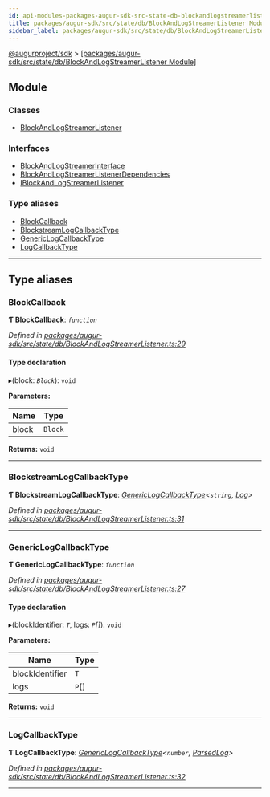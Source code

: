 ```yaml
---
id: api-modules-packages-augur-sdk-src-state-db-blockandlogstreamerlistener-module
title: packages/augur-sdk/src/state/db/BlockAndLogStreamerListener Module
sidebar_label: packages/augur-sdk/src/state/db/BlockAndLogStreamerListener
---
```


[@augurproject/sdk](api-readme.md) > [[packages/augur-sdk/src/state/db/BlockAndLogStreamerListener Module]](api-modules-packages-augur-sdk-src-state-db-blockandlogstreamerlistener-module.md)

## Module

### Classes

* [BlockAndLogStreamerListener](api-classes-packages-augur-sdk-src-state-db-blockandlogstreamerlistener-blockandlogstreamerlistener.md)

### Interfaces

* [BlockAndLogStreamerInterface](api-interfaces-packages-augur-sdk-src-state-db-blockandlogstreamerlistener-blockandlogstreamerinterface.md)
* [BlockAndLogStreamerListenerDependencies](api-interfaces-packages-augur-sdk-src-state-db-blockandlogstreamerlistener-blockandlogstreamerlistenerdependencies.md)
* [IBlockAndLogStreamerListener](api-interfaces-packages-augur-sdk-src-state-db-blockandlogstreamerlistener-iblockandlogstreamerlistener.md)

### Type aliases

* [BlockCallback](api-modules-packages-augur-sdk-src-state-db-blockandlogstreamerlistener-module.md#blockcallback)
* [BlockstreamLogCallbackType](api-modules-packages-augur-sdk-src-state-db-blockandlogstreamerlistener-module.md#blockstreamlogcallbacktype)
* [GenericLogCallbackType](api-modules-packages-augur-sdk-src-state-db-blockandlogstreamerlistener-module.md#genericlogcallbacktype)
* [LogCallbackType](api-modules-packages-augur-sdk-src-state-db-blockandlogstreamerlistener-module.md#logcallbacktype)

---

## Type aliases

<a id="blockcallback"></a>

###  BlockCallback

**Ƭ BlockCallback**: *`function`*

*Defined in [packages/augur-sdk/src/state/db/BlockAndLogStreamerListener.ts:29](https://github.com/AugurProject/augur/blob/0ea8996003/packages/augur-sdk/src/state/db/BlockAndLogStreamerListener.ts#L29)*

#### Type declaration
▸(block: *`Block`*): `void`

**Parameters:**

| Name | Type |
| ------ | ------ |
| block | `Block` |

**Returns:** `void`

___
<a id="blockstreamlogcallbacktype"></a>

###  BlockstreamLogCallbackType

**Ƭ BlockstreamLogCallbackType**: *[GenericLogCallbackType](api-modules-packages-augur-sdk-src-state-db-blockandlogstreamerlistener-module.md#genericlogcallbacktype)<`string`, [Log](api-interfaces-node-modules--augurproject-types-types-logs-log.md)>*

*Defined in [packages/augur-sdk/src/state/db/BlockAndLogStreamerListener.ts:31](https://github.com/AugurProject/augur/blob/0ea8996003/packages/augur-sdk/src/state/db/BlockAndLogStreamerListener.ts#L31)*

___
<a id="genericlogcallbacktype"></a>

###  GenericLogCallbackType

**Ƭ GenericLogCallbackType**: *`function`*

*Defined in [packages/augur-sdk/src/state/db/BlockAndLogStreamerListener.ts:27](https://github.com/AugurProject/augur/blob/0ea8996003/packages/augur-sdk/src/state/db/BlockAndLogStreamerListener.ts#L27)*

#### Type declaration
▸(blockIdentifier: *`T`*, logs: *`P`[]*): `void`

**Parameters:**

| Name | Type |
| ------ | ------ |
| blockIdentifier | `T` |
| logs | `P`[] |

**Returns:** `void`

___
<a id="logcallbacktype"></a>

###  LogCallbackType

**Ƭ LogCallbackType**: *[GenericLogCallbackType](api-modules-packages-augur-sdk-src-state-db-blockandlogstreamerlistener-module.md#genericlogcallbacktype)<`number`, [ParsedLog](api-interfaces-node-modules--augurproject-types-types-logs-parsedlog.md)>*

*Defined in [packages/augur-sdk/src/state/db/BlockAndLogStreamerListener.ts:32](https://github.com/AugurProject/augur/blob/0ea8996003/packages/augur-sdk/src/state/db/BlockAndLogStreamerListener.ts#L32)*

___

